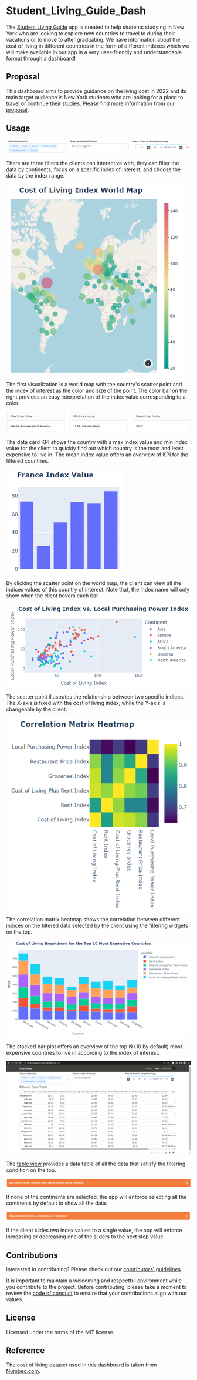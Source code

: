 # Student_Living_Guide_Dash

The [Student Living Guide](https://student-living-cost-dash.onrender.com) app is created to help students studying in New York who are looking to explore new countries to travel to during their vacations or to move to after graduating. We have information about the cost of living in different countries in the form of different indexes which we will make available in our app in a very user-friendly and understandable format through a dashboard!

## Proposal

This dashboard aims to provide guidance on the living cost in 2022 and its main target audience is New York students who are looking for a place to travel or continue their studies. Please find more information from our [proposal](https://github.com/UBC-MDS/Student_Living_Guide/blob/main/reports/proposal.md).

## Usage

![1_filter](img/1_filter.png)

There are three filters the clients can interactive with, they can filter the data by continents, focus on a specific index of interest, and choose the data by the index range.

![2_world_map](img/2_world_map.png)

The first visualization is a world map with the country's scatter point and the index of interest as the color and size of the point. The color bar on the right provides an easy interpretation of the index value corresponding to a color.

![3_data_card](img/3_data_card.png)

The data card KPI shows the country with a max index value and min index value for the client to quickly find out which country is the most and least expensive to live in. The mean index value offers an overview of KPI for the filtered countries.

![4_country_bar](img/4_country_bar.png)

By clicking the scatter point on the world map, the client can view all the indices values of this country of interest. Note that, the index name will only show when the client hovers each bar.

![5_scatter](img/5_scatter.png)

The scatter point illustrates the relationship between two specific indices. The X-axis is fixed with the cost of living index, while the Y-axis is changeable by the client.

![6_corr](img/6_corr.png)

The correlation matrix heatmap shows the correlation between different indices on the filtered data selected by the client using the filtering widgets on the top.

![7_stack](img/7_stack.png)

The stacked bar plot offers an overview of the top N (10 by default) most expensive countries to live in according to the index of interest.

![8_table](img/8_table.png)

The [table view](https://student-living-cost-dash.onrender.com/table) provides a data table of all the data that satisfy the filtering condition on the top.

![9_warning1](img/9_warning1.png)

If none of the continents are selected, the app will enforce selecting all the continents by default to show all the data.

![10_warning2](img/10_warning2.png)

If the client slides two index values to a single value, the app will enforce increasing or decreasing one of the sliders to the next step value.

## Contributions

Interested in contributing? Please check out our [contributors' guidelines](CONTRIBUTING.md).

It is important to maintain a welcoming and respectful environment while you contribute to the project. Before contributing, please take a moment to review the [code of conduct](CODE_OF_CONDUCT.md) to ensure that your contributions align with our values.

## License

Licensed under the terms of the MIT license.

## Reference

The cost of living dataset used in this dashboard is taken from [Numbeo.com](https://www.numbeo.com/cost-of-living/rankings.jsp).
